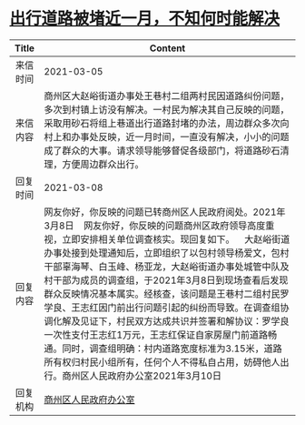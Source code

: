 # [出行道路被堵近一月，不知何时能解决](http://www.shangluo.gov.cn/zmhd/ldxxxx.jsp?urltype=leadermail.LeaderMailContentUrl&wbtreeid=1112&leadermailid=6995)

| Title |                                                                                                                                                                              Content                                                                                                                                                                               |
|:-----:|--------------------------------------------------------------------------------------------------------------------------------------------------------------------------------------------------------------------------------------------------------------------------------------------------------------------------------------------------------------------|
| 来信时间  | 2021-03-05                                                                                                                                                                                                                                                                                                                                                         |
| 来信内容  | 商州区大赵峪街道办事处王巷村二组两村民因道路纠份问题，多次到村镇上访没有解决。一村民为解决其自己反映的问题，采取用砂石将组上巷道出行道路封堵的办法，周边群众多次向村上和办事处反映，近一月时间，一直没有解决，小小的问题成了群众的大事。请求领导能够督促各级部门，将道路砂石清理，方便周边群众出行。                                                                                                                                                                                                                 |
| 回复时间  | 2021-03-08                                                                                                                                                                                                                                                                                                                                                         |
| 回复内容  | 网友你好，你反映的问题已转商州区人民政府阅处。2021年3月8日    网友你好，你反映的问题商州区政府领导高度重视，立即安排相关单位调查核实。现回复如下。    大赵峪街道办事处接到处理通知后，立即组织了以包村领导杨爱文，包村干部辜海琴、白玉峰、杨亚龙，大赵峪街道办事处城管中队及村干部为成员的调查组，于2021年3月8日到现场查看后发现群众反映情况基本属实。经核查，该问题是王巷村二组村民罗学良、王志红因门前出行问题引起的纠纷而导致。在调查组协调化解及见证下，村民双方达成共识并签署和解协议：罗学良一次性支付王志红1万元，王志红保证自家房屋门前道路畅通。同时，调查组明确：村内道路宽度标准为3.15米，道路所有权归村民小组所有，任何个人不得私自占用，妨碍他人出行。商州区人民政府办公室2021年3月10日 |
| 回复机构  | [商州区人民政府办公室](../../category/agencies/商州区人民政府办公室.md)                                                                                                                                                                                                                                                                                                                |